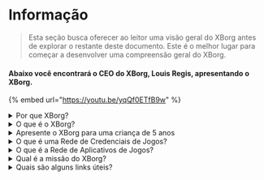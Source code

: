 # Informação

> Esta seção busca oferecer ao leitor uma visão geral do XBorg antes de explorar o restante deste documento. Este é o melhor lugar para começar a desenvolver uma compreensão geral do XBorg.

#### Abaixo você encontrará o CEO do XBorg, Louis Regis, apresentando o XBorg.

{% embed url="https://youtu.be/yqQf0ETfB9w" %}

<details>

<summary>Por que XBorg?</summary>

Na sociedade atual, onde o tempo livre está se tornando cada vez mais abundante, os jogadores passam horas incontáveis imersos em mundos de jogos. No entanto, os dados gerados por essas experiências muitas vezes são subvalorizados e fragmentados em vários jogos. O XBorg reconhece o valor do tempo dos jogadores e busca tornar seus dados significativos e valiosos.

O problema dos dados fragmentados dos jogadores é agravado pelo fato de que os jogadores nem sempre são recompensados por suas contribuições para o sucesso de um jogo. Apesar de serem uma parte integral do ecossistema de jogos, os jogadores muitas vezes não percebem nenhum valor gerado por sua jogabilidade. Esse problema significativo afeta inúmeros jogadores e requer uma solução.

</details>

<details>

<summary>O que é o XBorg?</summary>

O XBorg está revolucionando a indústria de jogos, capacitando os jogadores a criar sua identidade digital de jogos por meio de uma rede de credenciais. Ele abre caminho para uma nova geração de aplicativos e casos de uso de jogos aprimorados.

Com o potencial de atrair dezenas de milhões de jogadores para o ecossistema Web3, o XBorg está transformando o futuro dos jogos como o conhecemos.

O XBorg conta com o apoio das melhores marcas e investidores do Web3 e é o lar dos jogadores mais competitivos do Web3 gaming.

</details>

<details>

<summary>Apresente o XBorg para uma criança de 5 anos</summary>

E aí, garotinho! Você já jogou algum jogo no seu tablet ou celular? Bem, tem uma coisa muito legal chamada XBorg que vai deixar sua experiência de jogo ainda mais divertida!

O XBorg é como uma ferramenta especial que ajuda você a criar seu próprio personagem digital que você pode usar para jogar. É como criar seu próprio super-herói!

E a melhor parte é que seu super-herói te dá superpoderes em outros aplicativos de jogos legais também. É como dar superpoderes para todos os jogadores do planeta.

O XBorg está sendo apoiado por pessoas muito importantes e inteligentes que acham que isso vai mudar a forma como jogamos no futuro. Então se prepare, porque o XBorg vai ser uma coisa muito grande!

</details>

<details>

<summary>O que é uma Rede de Credenciais de Jogos?</summary>

A rede de credenciais é como um hub pessoal de dados de jogos para cada jogador. Ela agrega todas as credenciais de jogos de diferentes jogos e aplicativos em um único ID, como o desempenho em um jogo, as comunidades de jogos a que pertencem e o número de torneios que venceram. É a identidade digital dos jogadores.

Nosso sistema rastreia três tipos de dados do usuário:

1. Engajamento em esportes eletrônicos
2. Desempenho em jogos
3. Atividade social/fã

Coletamos esses dados de plataformas populares como Steam, FaceIt, Riot Games, Twitter, Discord e fontes on-chain.

Tecnicamente falando, a Rede de Credenciais de Jogos usa tokens soulbound dos jogadores (NFTs não transferíveis) para armazenar suas métricas com segurança. Nosso agregador de dados avançado, o XBorg, garante que os jogadores sejam os proprietários de seus dados.

A rede de credenciais é o bloco de construção que permite a criação de aplicativos de jogos aprimorados e jogos conectados à identidade dos jogadores.

Portanto, imagine o protocolo Lens para jogos.

</details>

<details>

<summary>O que é a Rede de Aplicativos de Jogos?</summary>

A rede de aplicativos de jogos é uma coleção de aplicativos de jogos que usam a identidade digital de um jogador. Nossa rede de credenciais pode ser usada para criar aplicativos de jogos mais avançados, como uma plataforma de torneios que combina jogadores com base em seu histórico, um lançador de GameFi soulbound ou um aplicativo de namoro de jogos que combina jogadores com base em suas credenciais. As marcas também podem usar essa rede para aquisição de usuários com base em dados de jogadores. A rede de aplicativos de jogos oferece possibilidades infinitas para uma experiência de jogo mais personalizada e agradável.\
\
Temos a intenção de que o uso da rede de credenciais seja sem permissão, de modo que qualquer desenvolvedor possa criar novos aplicativos legais :)

</details>

<details>

<summary>Qual é a missão do XBorg?</summary>

Nossa missão no XBorg é capacitar jogadores globalmente, oferecendo-lhes oportunidades de propriedade, governança e experiências de usuário superiores. Acreditamos firmemente que o futuro dos jogos está nas mãos dos jogadores, e estamos comprometidos em ser a plataforma onde eles podem criar e possuir novos casos de uso para a indústria de jogos.

No XBorg, priorizamos as necessidades dos nossos jogadores e nos esforçamos para criar um ambiente que promova a colaboração, a governança aberta, a descentralização e a inovação. Nosso objetivo é construir uma comunidade global de jogadores que possam assumir o controle de suas experiências de jogo, criar seus próprios aplicativos e contribuir para o crescimento da indústria.

Estamos dedicados a alcançar isso trabalhando em estreita colaboração com nossos jogadores para criar um mundo melhor para os jogadores em todos os lugares.

</details>

<details>

<summary>Quais são alguns links úteis?</summary>

* [**Website**](https://www.xborg.com)
* [**Twitter**](https://twitter.com/XBorgHQ)
* [**Discord**](https://discord.com/invite/xborg)
* [**YouTube**](https://www.youtube.com/@xborgofficial)
* [**Twitch**](https://www.twitch.tv/xborgofficial)
* [**Medium**](https://medium.com/xborg-official)
* [**Pitch deck**](https://docsend.com/view/5dwn74pn6izud3vb)
* [**App**](http://gaming.xborg.com/)
* [**Launchpad**](https://launchpad.xborg.com/)

A primeira versão do whitepaper foi publicada em julho de 2022, mas está em revisão e será republicada por volta do segundo trimestre de 2023.

</details>